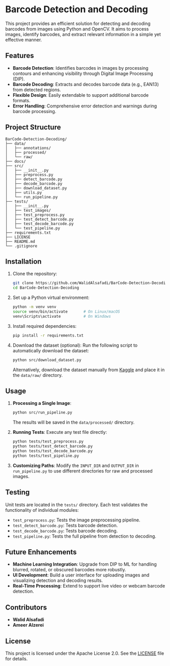 # Barcode Detection and Decoding

This project provides an efficient solution for detecting and decoding barcodes from images using Python and OpenCV. It aims to process images, identify barcodes, and extract relevant information in a simple yet effective manner.

## Features

- **Barcode Detection**: Identifies barcodes in images by processing contours and enhancing visibility through Digital Image Processing (DIP).
- **Barcode Decoding**: Extracts and decodes barcode data (e.g., EAN13) from detected regions.
- **Flexible Design**: Easily extendable to support additional barcode formats.
- **Error Handling**: Comprehensive error detection and warnings during barcode processing.

## Project Structure

```
BarCode-Detection-Decoding/
├── data/
│   ├── annotations/
│   ├── processed/
│   └── raw/
├── docs/
├── src/
│   ├── __init__.py
│   ├── preprocess.py
│   ├── detect_barcode.py
│   ├── decode_barcode.py
│   ├── download_dataset.py
│   ├── utils.py
│   └── run_pipeline.py
├── tests/
│   ├── __init__.py
│   ├── test_images/
│   ├── test_preprocess.py
│   ├── test_detect_barcode.py
│   ├── test_decode_barcode.py
│   └── test_pipeline.py
├── requirements.txt
├── LICENSE
├── README.md
└── .gitignore
```

## Installation

1. Clone the repository:
   ```bash
   git clone https://github.com/WalidAlsafadi/BarCode-Detection-Decoding.git
   cd BarCode-Detection-Decoding
   ```

2. Set up a Python virtual environment:
   ```bash
   python -m venv venv
   source venv/bin/activate       # On Linux/macOS
   venv\Scripts\activate          # On Windows
   ```

3. Install required dependencies:
   ```bash
   pip install -r requirements.txt
   ```

4. Download the dataset (optional):
   Run the following script to automatically download the dataset:
   ```bash
   python src/download_dataset.py
   ```

   Alternatively, download the dataset manually from [Kaggle](https://www.kaggle.com/datasets/jonathanimmanuel/barcode-and-qr) and place it in the `data/raw/` directory.

## Usage

1. **Processing a Single Image**:
   ```bash
   python src/run_pipeline.py
   ```

   The results will be saved in the `data/processed/` directory.

2. **Running Tests**:
   Execute any test file directly:
   ```bash
   python tests/test_preprocess.py
   python tests/test_detect_barcode.py
   python tests/test_decode_barcode.py
   python tests/test_pipeline.py
   ```

3. **Customizing Paths**:
   Modify the `INPUT_DIR` and `OUTPUT_DIR` in `run_pipeline.py` to use different directories for raw and processed images.

## Testing

Unit tests are located in the `tests/` directory. Each test validates the functionality of individual modules:
- `test_preprocess.py`: Tests the image preprocessing pipeline.
- `test_detect_barcode.py`: Tests barcode detection.
- `test_decode_barcode.py`: Tests barcode decoding.
- `test_pipeline.py`: Tests the full pipeline from detection to decoding.

## Future Enhancements

- **Machine Learning Integration**: Upgrade from DIP to ML for handling blurred, rotated, or obscured barcodes more robustly.
- **UI Development**: Build a user interface for uploading images and visualizing detection and decoding results.
- **Real-Time Processing**: Extend to support live video or webcam barcode detection.

## Contributors

- **Walid Alsafadi**
- **Ameer Alzerei**

## License

This project is licensed under the Apache License 2.0. See the [LICENSE](LICENSE) file for details.